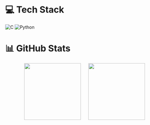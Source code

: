 # 💻 Tech Stack
![C](https://img.shields.io/badge/c-%2300599C.svg?style=for-the-badge&logo=c&logoColor=white)
![Python](https://img.shields.io/badge/python-3670A0?style=for-the-badge&logo=python&logoColor=ffdd54)

# 📊 GitHub Stats
<div align="center">
  <img src="https://github-readme-stats.vercel.app/api?username=sh4dow-sk&theme=apprentice&hide_border=false&include_all_commits=true&count_private=false" height="180" style="margin-right:20px;" />
  <img src="https://github-readme-stats.vercel.app/api/top-langs/?username=sh4dow-sk&theme=apprentice&hide_border=false&include_all_commits=true&count_private=false&layout=compact" height="180" />
</div>
